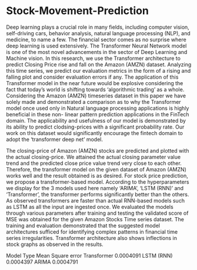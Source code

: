 # Stock-Movement-Prediction
Deep learning plays a crucial role in many fields, including computer vision, self-driving cars, behavior analysis, natural language processing (NLP), and medicine, to name a few. The financial sector comes as no surprise where deep learning is used extensively. The Transformer Neural Network model is one of the most novel advancements in the sector of Deep Learning and Machine vision. In this research, we use the Transformer architecture to predict Closing Price rise and fall on the Amazon (AMZN) dataset. Analyzing this time series, we predict our evaluation metrics in the form of a rising and falling plot and consider evaluation errors if any. The application of this Transformer model in the near future would be explosive considering the fact that today’s world is shifting towards ‘algorithmic trading’ as a whole. Considering the Amazon (AMZN) timeseries dataset in this paper we have solely made and demonstrated a comparison as to why the Transformer model once used only in Natural language processing 
applications is highly beneficial in these non- linear pattern prediction applications in the FinTech domain. The applicability and usefulness of our model is 
demonstrated by its ability to predict clodsing-prices with a significant probability rate. Our work on this dataset would significantly encourage the fintech domain to adopt the ‘transformer deep net’ model.

The closing-price of Amazon (AMZN) stocks are predicted and plotted with the actual closing-price. We attained the actual closing parameter value trend and the predicted close price value trend very close to each other. Therefore, the transformer model on the given dataset of Amazon (AMZN) works well and the result obtained is as desired. For stock price prediction, we propose a transformer-based model. According to the hyperparameters we display for the 3 models used here namely ‘ARIMA’, ‘LSTM (RNN)’ and ‘Transformer’, the transformer performs significantly better than the others. As observed transformers are faster than actual RNN-based models such as LSTM as all the input are ingested once. We evaluated the models through various parameters after training and testing the validated score of MSE was obtained for the given Amazon Stocks Time series dataset. The training and evaluation demonstrated that the suggested model architectures sufficed for identifying complex patterns in financial time series irregularities. Transformer architecture also shows inflections in stock graphs as observed in the results.

Model Type        Mean Square error
Transformer        0.0004091
LSTM (RNN)         0.0004397
ARIMA              0.0004791
